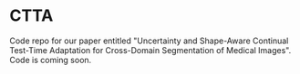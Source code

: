 # CTTA
Code repo for our paper entitled "Uncertainty and Shape-Aware Continual Test-Time Adaptation for Cross-Domain Segmentation of Medical Images". Code is coming soon.
